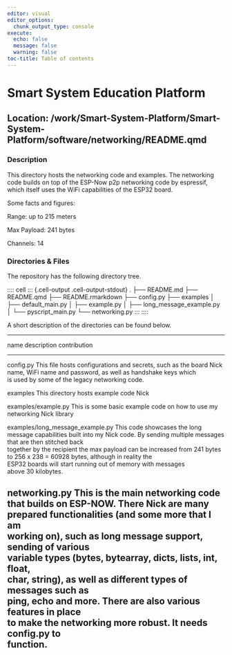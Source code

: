 ```yaml
---
editor: visual
editor_options:
  chunk_output_type: console
execute:
  echo: false
  message: false
  warning: false
toc-title: Table of contents
---
```


# Smart System Education Platform

## Location: /work/Smart-System-Platform/Smart-System-Platform/software/networking/README.qmd

### Description

This directory hosts the networking code and examples. The networking
code builds on top of the ESP-Now p2p networking code by espressif,
which itself uses the WiFi capabilities of the ESP32 board.

Some facts and figures:

Range: up to 215 meters

Max Payload: 241 bytes

Channels: 14

### Directories & Files

The repository has the following directory tree.

:::: cell
::: {.cell-output .cell-output-stdout}
    .
    ├── README.md
    ├── README.qmd
    ├── README.rmarkdown
    ├── config.py
    ├── examples
    │   ├── default_main.py
    │   ├── example.py
    │   ├── long_message_example.py
    │   └── pyscript_main.py
    └── networking.py
:::
::::

A short description of the directories can be found below.

  -----------------------------------------------------------------------------------------------------------------
  name                               description                                                     contribution
  ---------------------------------- --------------------------------------------------------------- --------------
  config.py                          This file hosts configurations and secrets, such as the board   Nick
                                     name, WiFi name and password, as well as handshake keys which   
                                     is used by some of the legacy networking code.                  

  examples                           This directory hosts example code                               Nick

  examples/example.py                This is some basic example code on how to use my networking     Nick
                                     library                                                         

  examples/long_message_example.py   This code showcases the long message capabilities built into my Nick
                                     code. By sending multiple messages that are then stitched back  
                                     together by the recipient the max payload can be increased from 
                                     241 bytes to 256 x 238 = 60928 bytes, although in reality the   
                                     ESP32 boards will start running out of memory with messages     
                                     above 30 kilobytes.                                             

  networking.py                      This is the main networking code that builds on ESP-NOW. There  Nick
                                     are many prepared functionalities (and some more that I am      
                                     working on), such as long message support, sending of various   
                                     variable types (bytes, bytearray, dicts, lists, int, float,     
                                     char, string), as well as different types of messages such as   
                                     ping, echo and more. There are also various features in place   
                                     to make the networking more robust. It needs config.py to       
                                     function.                                                       
  -----------------------------------------------------------------------------------------------------------------
